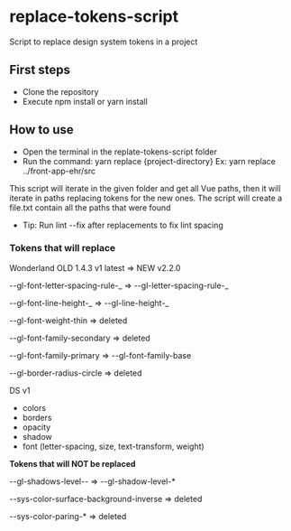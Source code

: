 # replace-tokens-script

Script to replace design system tokens in a project

## First steps

- Clone the repository
- Execute npm install or yarn install

## How to use

- Open the terminal in the replate-tokens-script folder
- Run the command:
  yarn replace {project-directory}
  Ex:
  yarn replace ../front-app-ehr/src

This script will iterate in the given folder and get all Vue paths, then it will iterate in paths replacing tokens for the new ones.
The script will create a file.txt contain all the paths that were found

- Tip: Run lint --fix after replacements to fix lint spacing

### Tokens that will replace

Wonderland
OLD 1.4.3 v1 latest => NEW v2.2.0

--gl-font-letter-spacing-rule-_ => --gl-letter-spacing-rule-_

--gl-font-line-height-_ => --gl-line-height-_

--gl-font-weight-thin => deleted

--gl-font-family-secondary => deleted

--gl-font-family-primary => --gl-font-family-base

--gl-border-radius-circle => deleted

DS v1

- colors
- borders
- opacity
- shadow
- font (letter-spacing, size, text-transform, weight)

**Tokens that will NOT be replaced**

--gl-shadows-level-_-_ => --gl-shadow-level-\*

--sys-color-surface-background-inverse => deleted

--sys-color-paring-\* => deleted
